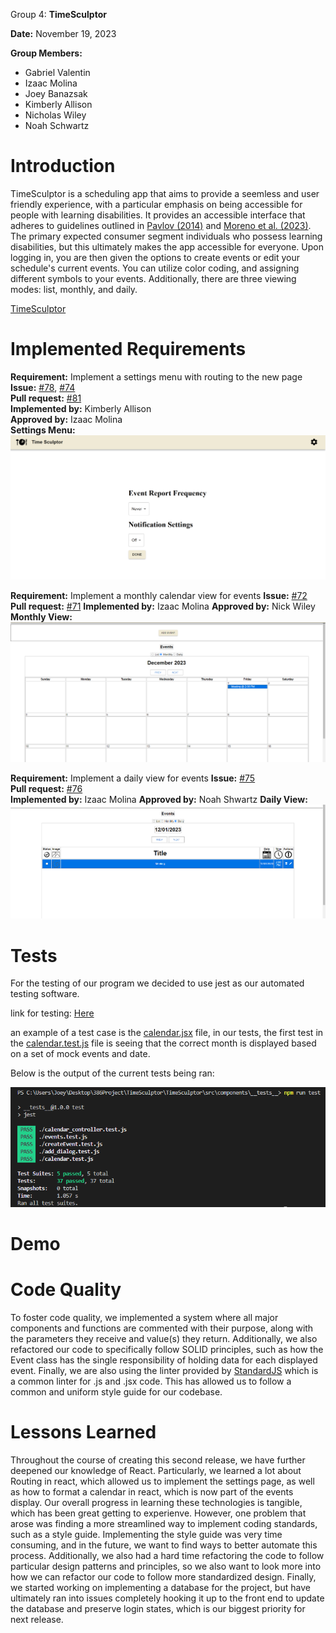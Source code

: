 Group 4: **TimeSculptor**

**Date:** November 19, 2023

**Group Members:**

- Gabriel Valentin
- Izaac Molina
- Joey Banazsak
- Kimberly Allison
- Nicholas Wiley
- Noah Schwartz

# Introduction
 TimeSculptor is a scheduling app that aims to provide a seemless and user friendly experience, with a particular emphasis on being accessible for people with learning disabilities. It provides an accessible interface that adheres to guidelines outlined in [Pavlov (2014)](https://www.scirp.org/html/7-9301792_43152.htm) and [Moreno et al. (2023)](https://link.springer.com/article/10.1007/s10209-023-00986-z). The primary expected consumer segment individuals who possess learning disabilities, but this ultimately makes the app accessible for everyone. Upon logging in, you are then given the options to create events or edit your schedule's current events. You can utilize color coding, and assigning different symbols to your events. Additionally, there are three viewing modes: list, monthly, and daily.

[TimeSculptor](https://github.com/nickw409/TimeSculptor)

# Implemented Requirements

**Requirement:** Implement a settings menu with routing to the new page      
**Issue:** [#78](https://github.com/nickw409/TimeSculptor/issues/78), [#74](https://github.com/nickw409/TimeSculptor/issues/74)           
**Pull request:** [#81](https://github.com/nickw409/TimeSculptor/pull/81)    
**Implemented by:** Kimberly Allison      
**Approved by:** Izaac Molina   
**Settings Menu:**    
![Menu](../assets/settings_menu.png)   

**Requirement:** Implement a monthly calendar view for events 
**Issue:** [#72](https://github.com/nickw409/TimeSculptor/issues/72)     
**Pull request:** [#71](https://github.com/nickw409/TimeSculptor/pull/71)
**Implemented by:** Izaac Molina
**Approved by:** Nick Wiley 
**Monthly View:**    
![Monthly](../assets/monthly_view.png)   

**Requirement:** Implement a daily view for events 
**Issue:** [#75](https://github.com/nickw409/TimeSculptor/issues/75)   
**Pull request:** [#76](https://github.com/nickw409/TimeSculptor/pull/76)   
**Implemented by:** Izaac Molina
**Approved by:** Noah Shwartz
**Daily View:**    
![Daily](../assets/daily_view.png)   

# Tests

For the testing of our program we decided to use jest as our automated testing software. 

link for testing: [Here](https://github.com/nickw409/TimeSculptor/tree/main/TimeSculptor/src/components/__tests__)

an example of a test case is the [calendar.jsx](https://github.com/nickw409/TimeSculptor/tree/main/TimeSculptor/src/components/calendar.jsx) file, in our tests, the first test in the [calendar.test.js](https://github.com/nickw409/TimeSculptor/tree/main/TimeSculptor/src/components/__tests__/calendar.test.js) file is seeing that the correct month is displayed based on a set of mock events and date. 

Below is the output of the current tests being ran:

![testing_output](../assets/deliverable6_testing.PNG)

# Demo



# Code Quality

To foster code quality, we implemented a system where all major components and functions are commented with their purpose, along with the parameters they receive and value(s) they return. Additionally, we also refactored our code to specifically follow SOLID principles, such as how the Event class has the single responsibility of holding data for each displayed event. Finally, we are also using the linter provided by [StandardJS](https://github.com/standard/standard) which is a common linter for .js and .jsx code. This has allowed us to follow a common and uniform style guide for our codebase.

# Lessons Learned

Throughout the course of creating this second release, we have further deepened our knowledge of React. Particularly, we learned a lot about Routing in react, which allowed us to implement the settings page, as well as how to format a calendar in react, which is now part of the events display. Our overall progress in learning these technologies is tangible, which has been great getting to experienve. However, one problem that arose was finding a more streamlined way to implement coding standards, such as a style guide. Implementing the style guide was very time consuming, and in the future, we want to find ways to better automate this process. Additionally, we also had a hard time refactoring the code to follow particular design patterns and principles, so we also want to look more into how we can refactor our code to follow more standardized design. Finally, we started working on implementing a database for the project, but have ultimately ran into issues completely hooking it up to the front end to update the database and preserve login states, which is our biggest priority for next release.


